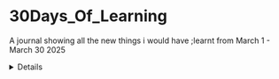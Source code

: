 # 30Days_Of_Learning
A journal showing all the new things i would have ;learnt from March 1 - March 30 2025  

<details>
### Day 1 - March 1, 2025  
#### Goal For Today: Learn Advanced Excel Functions  
#### What I Learned:  
* I learnt how to apply VLOOKUP function to a data table in Excel.  
* I also learned how to apply XLOOKUP function to a data table in Excel.  
* I learnt how to use the TODAY function to get add a Date column to an Excel table, as well as how to use the NOW function to provide Date in Timestamp form.  
#### Challenge Faced:
* The XLOOKUP function was not available in my Excel version (Excel 2019).  
#### How I Overcame Challenges:  
* I had to use Excel on the Web where i could easily use the function to practice.  
#### Practice:  
* I applied the VLOOKUP and XLOOKUP functions to a table in order to find out the prices of Sugar Cookie and Chocolate Chip.  

![VLOOKUP](30Days_Of_Learning/Day1/images/Lookup_Functions)  

![XLOOKUP](Day1/images/Lookup_Functions2)


* I practiced how to use the TODAY and NOW functions.  

![TODAY_FUNCTION](Day1/images/Date_Functions)

![NOW_FUNCTION](Day1/images/Date_Functions2

)
#### Reflection:  
* Even though the VLOOKUP is quite useful, the XLOOKUP seems easier to use because it focuses more on columns, therefore, making it easier to capture targeted detail(s).  
</details>  



